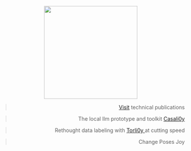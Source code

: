 
<div align="center">

<div align="center"> 
  
<img width=250 src="https://github.com/user-attachments/assets/4465c646-5a97-49fe-87e2-5855cf4df98c"></img>

<div align="right"> 

> [ Visit](https://github.com/casalioy) technical publications

> The local llm prototype and toolkit [Casali0y ](https://github.com/su77ungr/casalioy)

> Rethought data labeling with [Torli0y ](https://github.com/) at cutting speed

> Change Poses Joy

</div>

</div>

</div>
<br><br><br>




<br>
